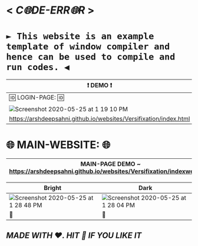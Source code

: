 # __< ___C🌐DE-ERR🌐R___ >__

# ```► This website is an example template of window compiler and hence can be used to compile and run codes. ◀︎ ```

 |❗️ DEMO ❗️|
|---|
|🆔 LOGIN-PAGE: 🆔|
||
|![Screenshot 2020-05-25 at 1 19 10 PM](https://user-images.githubusercontent.com/56549294/82791318-25338e80-9e8b-11ea-9b7c-7d2442b16fb3.png)|
|https://arshdeepsahni.github.io/websites/Versifixation/index.html|

# 🌐 MAIN-WEBSITE: 🌐
|MAIN-PAGE DEMO ~ https://arshdeepsahni.github.io/websites/Versifixation/indexweb.html|
|---|

|Bright|Dark|
|---|---|
|![Screenshot 2020-05-25 at 1 28 48 PM](https://user-images.githubusercontent.com/56549294/82791681-d3d7cf00-9e8b-11ea-90bf-17cf3f296570.png)|![Screenshot 2020-05-25 at 1 28 04 PM](https://user-images.githubusercontent.com/56549294/82791700-d9cdb000-9e8b-11ea-9ad1-527550af3b9f.png)|
|🔆|🌙|
## ___MADE WITH ❤. HIT 🌟 IF YOU LIKE IT___ 
